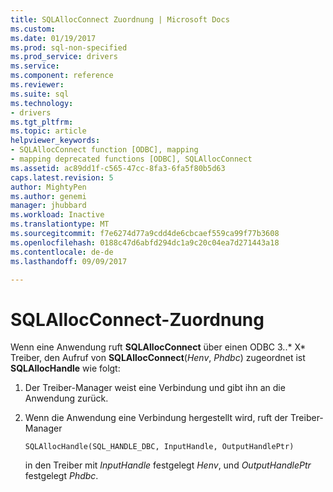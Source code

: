 ```yaml
---
title: SQLAllocConnect Zuordnung | Microsoft Docs
ms.custom: 
ms.date: 01/19/2017
ms.prod: sql-non-specified
ms.prod_service: drivers
ms.service: 
ms.component: reference
ms.reviewer: 
ms.suite: sql
ms.technology:
- drivers
ms.tgt_pltfrm: 
ms.topic: article
helpviewer_keywords:
- SQLAllocConnect function [ODBC], mapping
- mapping deprecated functions [ODBC], SQLAllocConnect
ms.assetid: ac89dd1f-c565-47cc-8fa3-6fa5f80b5d63
caps.latest.revision: 5
author: MightyPen
ms.author: genemi
manager: jhubbard
ms.workload: Inactive
ms.translationtype: MT
ms.sourcegitcommit: f7e6274d77a9cdd4de6cbcaef559ca99f77b3608
ms.openlocfilehash: 0188c47d6abfd294dc1a9c20c04ea7d271443a18
ms.contentlocale: de-de
ms.lasthandoff: 09/09/2017

---
```

# <a name="sqlallocconnect-mapping"></a>SQLAllocConnect-Zuordnung
Wenn eine Anwendung ruft **SQLAllocConnect** über einen ODBC 3..* X* Treiber, den Aufruf von **SQLAllocConnect**(*Henv*, *Phdbc*) zugeordnet ist **SQLAllocHandle** wie folgt:  
  
1.  Der Treiber-Manager weist eine Verbindung und gibt ihn an die Anwendung zurück.  
  
2.  Wenn die Anwendung eine Verbindung hergestellt wird, ruft der Treiber-Manager  
  
    ```  
    SQLAllocHandle(SQL_HANDLE_DBC, InputHandle, OutputHandlePtr)  
    ```  
  
     in den Treiber mit *InputHandle* festgelegt *Henv*, und *OutputHandlePtr* festgelegt *Phdbc*.

